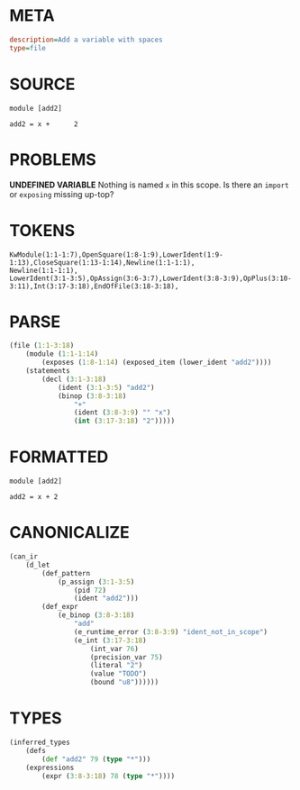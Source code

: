 # META
~~~ini
description=Add a variable with spaces
type=file
~~~
# SOURCE
~~~roc
module [add2]

add2 = x +      2
~~~
# PROBLEMS
**UNDEFINED VARIABLE**
Nothing is named `x` in this scope.
Is there an `import` or `exposing` missing up-top?

# TOKENS
~~~zig
KwModule(1:1-1:7),OpenSquare(1:8-1:9),LowerIdent(1:9-1:13),CloseSquare(1:13-1:14),Newline(1:1-1:1),
Newline(1:1-1:1),
LowerIdent(3:1-3:5),OpAssign(3:6-3:7),LowerIdent(3:8-3:9),OpPlus(3:10-3:11),Int(3:17-3:18),EndOfFile(3:18-3:18),
~~~
# PARSE
~~~clojure
(file (1:1-3:18)
	(module (1:1-1:14)
		(exposes (1:8-1:14) (exposed_item (lower_ident "add2"))))
	(statements
		(decl (3:1-3:18)
			(ident (3:1-3:5) "add2")
			(binop (3:8-3:18)
				"+"
				(ident (3:8-3:9) "" "x")
				(int (3:17-3:18) "2")))))
~~~
# FORMATTED
~~~roc
module [add2]

add2 = x + 2
~~~
# CANONICALIZE
~~~clojure
(can_ir
	(d_let
		(def_pattern
			(p_assign (3:1-3:5)
				(pid 72)
				(ident "add2")))
		(def_expr
			(e_binop (3:8-3:18)
				"add"
				(e_runtime_error (3:8-3:9) "ident_not_in_scope")
				(e_int (3:17-3:18)
					(int_var 76)
					(precision_var 75)
					(literal "2")
					(value "TODO")
					(bound "u8"))))))
~~~
# TYPES
~~~clojure
(inferred_types
	(defs
		(def "add2" 79 (type "*")))
	(expressions
		(expr (3:8-3:18) 78 (type "*"))))
~~~